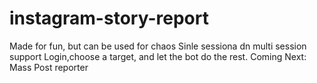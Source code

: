 # instagram-story-report

Made for fun, but can be used for chaos
Sinle sessiona dn multi session support
Login,choose a target, and let the bot do the rest.
Coming Next: Mass Post reporter

